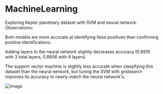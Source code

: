 # MachineLearning
Exploring Kepler plantetary dataset with SVM and neural network.  Observations:

 
Both models are more accurate at identifying false positives than confirming positive identifications.

Adding layers to the neural network slightly decreases accuracy (0.8916 with 3 total layers, 0.8606 with 4 layers)

The support vector machine is slightly less accurate when classifying this dataset than the neural network, but tuning the SVM with gridsearch improves its accuracy to nearly match the neural network's.



![image](https://cdn.images.express.co.uk/img/dynamic/151/590x/secondary/NASA-NASA-alien-life-NASA-Holy-Grail-NASA-TRAPPIST-1-NASA-Kepler-NASA-Spitzer-NASA-telescope-NASA-Earth-NASA-James-Web-1222681.jpg)
